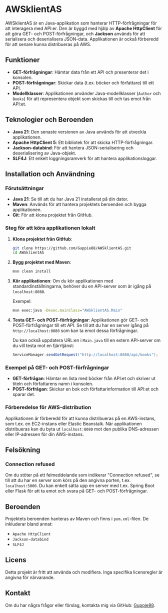# AWSklientAS

AWSklientAS är en Java-applikation som hanterar HTTP-förfrågningar för att interagera med API:er. Den är byggd med hjälp av **Apache HttpClient** för att göra GET- och POST-förfrågningar, och **Jackson** används för att serialisera och deserialisera JSON-data. Applikationen är också förberedd för att senare kunna distribueras på AWS.

## Funktioner

- **GET-förfrågningar**: Hämtar data från ett API och presenterar det i konsolen.
- **POST-förfrågningar**: Skickar data (t.ex. böcker och författare) till ett API.
- **Modellklasser**: Applikationen använder Java-modellklasser (`Author` och `Books`) för att representera objekt som skickas till och tas emot från API:et.

## Teknologier och Beroenden

- **Java 21**: Den senaste versionen av Java används för att utveckla applikationen.
- **Apache HttpClient 5**: Ett bibliotek för att skicka HTTP-förfrågningar.
- **Jackson-databind**: För att hantera JSON-serialisering och deserialisering av Java-objekt.
- **SLF4J**: Ett enkelt loggningsramverk för att hantera applikationsloggar.

## Installation och Användning

### Förutsättningar

- **Java 21**: Se till att du har Java 21 installerat på din dator.
- **Maven**: Används för att hantera projektets beroenden och bygga applikationen.
- **Git**: För att klona projektet från GitHub.

### Steg för att köra applikationen lokalt

1. **Klona projektet från GitHub**:
    ```bash
    git clone https://github.com/Guppie88/AWSklientAS.git
    cd AWSklientAS
    ```

2. **Bygg projektet med Maven**:
    ```bash
    mvn clean install
    ```

3. **Kör applikationen**:
    Om du kör applikationen med standardinställningarna, behöver du en API-server som är igång på `localhost:8080`.

    Exempel:
    ```bash
    mvn exec:java -Dexec.mainClass="AWSklientAS.Main"
    ```

4. **Testa GET- och POST-förfrågningar**:
    Applikationen gör GET- och POST-förfrågningar till ett API. Se till att du har en server igång på `http://localhost:8080` som kan ta emot dessa förfrågningar.

    Du kan också uppdatera URL:en i `Main.java` till en extern API-server om du vill testa mot en fjärrtjänst:
    ```java
    ServiceManager.sendGetRequest("http://localhost:8080/api/books");
    ```

### Exempel på GET- och POST-förfrågningar

- **GET-förfrågan**: Hämtar en lista med böcker från API:et och skriver ut titeln och författarens namn i konsolen.
- **POST-förfrågan**: Skickar en bok och författarinformation till API:et och sparar det.

### Förberedelse för AWS-distribution

Applikationen är förberedd för att kunna distribueras på en AWS-instans, som t.ex. en EC2-instans eller Elastic Beanstalk. När applikationen distribueras kan du byta ut `localhost:8080` mot den publika DNS-adressen eller IP-adressen för din AWS-instans.

## Felsökning

### Connection refused

Om du stöter på ett felmeddelande som indikerar "Connection refused", se till att du har en server som körs på den angivna porten, t.ex. `localhost:5000`. Du kan enkelt sätta upp en server med t.ex. Spring Boot eller Flask för att ta emot och svara på GET- och POST-förfrågningar.

## Beroenden

Projektets beroenden hanteras av Maven och finns i `pom.xml`-filen. De inkluderar bland annat:
- `Apache HttpClient`
- `Jackson-databind`
- `SLF4J`

## Licens

Detta projekt är fritt att använda och modifiera. Inga specifika licensregler är angivna för närvarande.

## Kontakt

Om du har några frågor eller förslag, kontakta mig via GitHub: [Guppie88](https://github.com/Guppie88).
